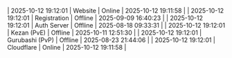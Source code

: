 | 2025-10-12 19:12:01 | Website | Online | 2025-10-12 19:11:58 |
| 2025-10-12 19:12:01 | Registration | Offline | 2025-09-09 16:40:23 |
| 2025-10-12 19:12:01 | Auth Server | Offline | 2025-08-18 09:33:31 |
| 2025-10-12 19:12:01 | Kezan (PvE) | Offline | 2025-10-11 12:51:30 |
| 2025-10-12 19:12:01 | Gurubashi (PvP) | Offline | 2025-08-23 21:44:06 |
| 2025-10-12 19:12:01 | Cloudflare | Online | 2025-10-12 19:11:58 |
